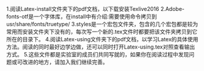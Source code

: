 1.阅读Latex-install文件夹下的pdf文档，以下载安装Texlive2016
2.Adobe-fonts-otf是一个字体库，在install中有介绍:需要使用命令拷贝到usr/share/fonts/truetype/
3.styles是一个宏包文件夹，包含的几个宏包都是较为常用而安装文件夹下没有的，每次写一个新的.tex文件时都要把该文件夹拷贝到它所在的目录下。
4.阅读Latex-using文件夹下的pdf文档，以学习Latex的具体使用方法。阅读的同时最好边学边做，还可以同时打开Latex-using.tex对照查看输出方式。
5.这些文件都是实验室的成员们共同写就的，如果你在阅读过程中发现问题或可改进的地方，请加入我们继续完善。
